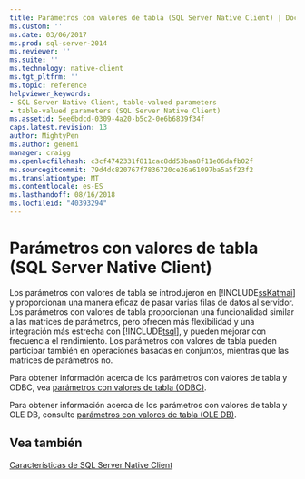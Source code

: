 ```yaml
---
title: Parámetros con valores de tabla (SQL Server Native Client) | Documentos de Microsoft
ms.custom: ''
ms.date: 03/06/2017
ms.prod: sql-server-2014
ms.reviewer: ''
ms.suite: ''
ms.technology: native-client
ms.tgt_pltfrm: ''
ms.topic: reference
helpviewer_keywords:
- SQL Server Native Client, table-valued parameters
- table-valued parameters (SQL Server Native Client)
ms.assetid: 5ee6bdcd-0309-4a20-b5c2-0e6b6839f34f
caps.latest.revision: 13
author: MightyPen
ms.author: genemi
manager: craigg
ms.openlocfilehash: c3cf4742331f811cac8dd53baa8f11e06dafb02f
ms.sourcegitcommit: 79d4dc820767f7836720ce26a61097ba5a5f23f2
ms.translationtype: MT
ms.contentlocale: es-ES
ms.lasthandoff: 08/16/2018
ms.locfileid: "40393294"
---
```

# <a name="table-valued-parameters-sql-server-native-client"></a>Parámetros con valores de tabla (SQL Server Native Client)
  Los parámetros con valores de tabla se introdujeron en [!INCLUDE[ssKatmai](../../../includes/sskatmai-md.md)] y proporcionan una manera eficaz de pasar varias filas de datos al servidor. Los parámetros con valores de tabla proporcionan una funcionalidad similar a las matrices de parámetros, pero ofrecen más flexibilidad y una integración más estrecha con [!INCLUDE[tsql](../../../includes/tsql-md.md)], y pueden mejorar con frecuencia el rendimiento. Los parámetros con valores de tabla pueden participar también en operaciones basadas en conjuntos, mientras que las matrices de parámetros no.  
  
 Para obtener información acerca de los parámetros con valores de tabla y ODBC, vea [parámetros con valores de tabla &#40;ODBC&#41;](../../native-client-odbc-table-valued-parameters/table-valued-parameters-odbc.md).  
  
 Para obtener información acerca de los parámetros con valores de tabla y OLE DB, consulte [parámetros con valores de tabla &#40;OLE DB&#41;](../../native-client-ole-db-table-valued-parameters/table-valued-parameters-ole-db.md).  
  
## <a name="see-also"></a>Vea también  
 [Características de SQL Server Native Client](sql-server-native-client-features.md)  
  
  

